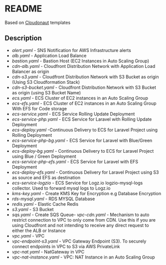 # README #
Based on [Cloudonaut](https://cloudonaut.io) templates
## Description
- *alert.yaml*  - SNS Notification for AWS Infrastructure alerts
- *alb.yaml* - Application Load Balance
- *bastion.yaml* - Bastion Host (EC2 Instances in Auto Scaling Group)
- *cdn-alb.yaml* - Cloudfront Distribution Network with Application Load Balancer as origin
- *cdn-s3.yaml* - Cloudfront Distribution Network with S3 Bucket as origin (Using S3 Cloudformation Stack)
- *cdn-s3-bucket.yaml* - Cloudfront Distribution Network with S3 Bucket as origin (using S3 Bucket Name)
- *ecs.yaml* - ECS Cluster of EC2 instances in an Auto Scaling Group
- *ecs-efs.yaml* - ECS Cluster of EC2 instances in an Auto Scaling Group With EFS for Code storage
- *ecs-service.yaml* - ECS Service Rolling Update Deployment
- *ecs-service-php.yaml* - ECS Service for Laravel with Rolling Update Deployment
- *ecs-deploy.yaml* -Continuous Delivery to ECS for Laravel Project using Rolling Deployment
- *ecs-service-php-bg.yaml* - ECS Service for Laravel with Blue/Green Deployment
- *ecs-deploy-bg.yaml* - Continuous Delivery to ECS for Laravel Project using Blue / Green Deployment
- *ecs-service-php-efs.yaml* - ECS Service for Laravel with EFS Deployment
- *ecs-deploy-efs.yaml* - Continuous Delivery for Laravel Project using S3 as source and EFS as destination
- *ecs-service-logzio* - ECS Service for Logz.io logzio-mysql-logs collector. Used to forward mysql logs to Logz.io
- *kms-key.yaml* - Create KMS Key for Encryption e.g Database Encryption
- *rds-mysql.yaml* - RDS MYSQL Database
- *redis.yaml* - Elastic Cache Redis
- *s3.yaml* - S3 Bucket
- *sqs.yaml* - Create SQS Queue- *vpc-cdn.yaml* - Mechanism to auto restrict connection to VPC to only come from CDN. Use this if you are using Cloudfront and not intending to receive any direct request to either the ALB or Instance
- *vpc.yaml* - VPC
- *vpc-endpoint-s3.yaml* - VPC Gateway Endpoint (S3). To securely connect endpoints in VPC to S3 via AWS PrivateLink
- *vpc-nat.yaml* - NatGateway in VPC
- *vpc-nat-instance.yaml* - VPC: NAT Instance in an Auto Scaling Group